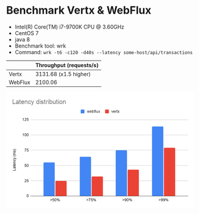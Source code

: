 # Benchmark Vertx & WebFlux

- Intel(R) Core(TM) i7-9700K CPU @ 3.60GHz
- CentOS 7
- java 8
- Benchmark tool: wrk
- Command: `wrk -t6 -c120 -d40s --latency some-host/api/transactions`


|         | Throughput (requests/s) |
|---------|-------------------------|
| Vertx   | 3131.68 (x1.5 higher)   |
| WebFlux | 2100.06                 |



![](latency-dist.png)